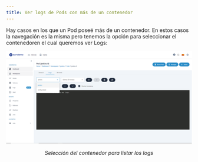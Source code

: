 ```yaml
---
title: Ver logs de Pods con más de un contenedor
---
```


Hay casos en los que un Pod poseé más de un contenedor. En estos casos la navegación es la misma pero tenemos la opción para seleccionar el contenedoren el cual queremos ver Logs:

<div style="text-align: center;">
  <a href="/src/content/docs/img/seleccionar-contenedor-logs.png">
    <img src="/src/content/docs/img/seleccionar-contenedor-logs.png" alt="seleccion de contenedor" title="seleccion de contenedor" style="max-width: 100%; height: auto;">
  </a>
  <p><em>Selección del contenedor para listar los logs</em></p>
</div>